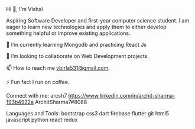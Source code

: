 
Hi 👋, I'm Vishal


Aspiring Software Developer and first-year computer science student. I am eager to learn new technologies and apply them to either develop something helpful or improve existing applications.


🌱 I’m currently learning Mongodb and practicing React Js

👯 I’m looking to collaborate on Web Development projects.

📫 How to reach me vbirla531@gmail.com.

⚡ Fun fact I run on coffee.

Connect with me:
arcsh7 https://www.linkedin.com/in/archit-sharma-193b4922a ArchitSharma7#8088

Languages and Tools:
bootstrap css3 dart firebase flutter git html5 javascript python react redux
